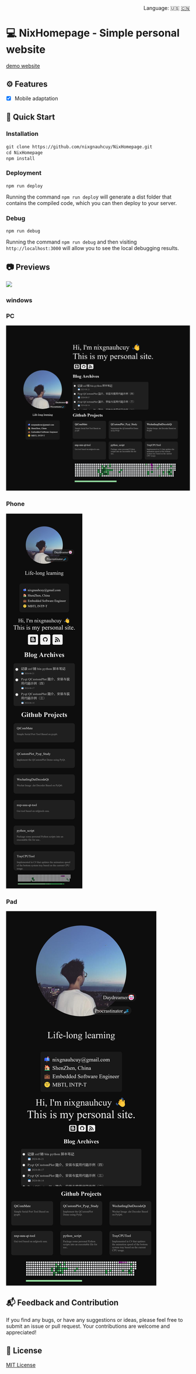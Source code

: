 <div align="right">
  Language:
  🇺🇸
  <a title="Chinese" href="/README_CN.md">🇨🇳</a>
</div>

# :computer: NixHomepage - Simple personal website

[demo website](https://www.nixgnauhcuy.top/)

## :gear: Features

- [x] Mobile adaptation

## :rocket: Quick Start

### Installation

```
git clone https://github.com/nixgnauhcuy/NixHomepage.git
cd NixHomepage
npm install
```

### Deployment

```
npm run deploy
```

Running the command `npm run deplo`y will generate a dist folder that contains the compiled code, which you can then deploy to your server.

### Debug

```
npm run debug
```

Running the command `npm run debug` and then visiting `http://localhost:3000` will allow you to see the local debugging results.

## :camera: Previews

![](/docs/img/demo.gif)

### windows

### PC

![](/docs/img/pc.png)

### Phone

![](/docs/img/phone.png)

### Pad

![](/docs/img/pad.png)

## :mailbox_with_mail: Feedback and Contribution

If you find any bugs, or have any suggestions or ideas, please feel free to submit an issue or pull request. Your contributions are welcome and appreciated!

## :page_facing_up: License

[MIT License](https://github.com/nixgnauhcuy/NixHomepage/blob/main/LICENSE)
